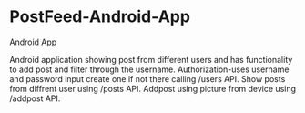 # PostFeed-Android-App
Android App

Android application showing post from different users and has functionality to add post and filter through the username.
Authorization-uses username and password input create one if not there calling /users API.
Show posts from diffrent user using /posts API.
Addpost using picture from device using /addpost API.
